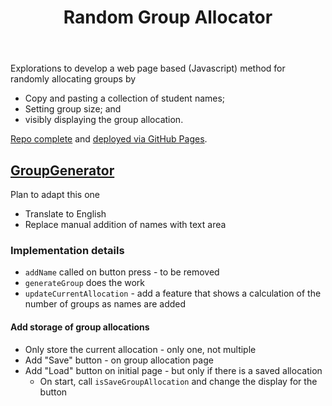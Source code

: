 ﻿---
backlinks:
- title: CASA Gallery
  url: /memex/sense/CASA/casa-gallery.html
- title: Use of reveal.js for presentations
  url: /memex/sense/Teaching/Mathematics/use-of-revealjs-for-presentations.html
- title: 'MATH081C Unit 1, Lesson 1: 2024'
  url: /memex/sense/Teaching/Implementation/2024/MAT081C/mat081c-2024-u1l1.html
tags: casa, teaching, visibly-random-groups, complex-instruction
title: Random Group Allocator
type: note
---
Explorations to develop a web page based (Javascript) method for randomly allocating groups by 

- Copy and pasting a collection of student names;
- Setting group size; and 
- visibly displaying the group allocation.

[Repo complete](https://github.com/djplaner/GroupGenerator) and [deployed via GitHub Pages](https://djplaner.github.io/GroupGenerator/).

## [GroupGenerator](https://github.com/togarci/GroupGenerator)

Plan to adapt this one

- Translate to English
- Replace manual addition of names with text area

### Implementation details

- `addName` called on button press - to be removed
- `generateGroup` does the work
- `updateCurrentAllocation` - add a feature that shows a calculation of the number of groups as names are added

#### Add storage of group allocations

- Only store the current allocation - only one, not multiple
- Add "Save" button - on group allocation page
- Add "Load" button on initial page - but only if there is a saved allocation
    - On start, call `isSaveGroupAllocation` and change the display for the button